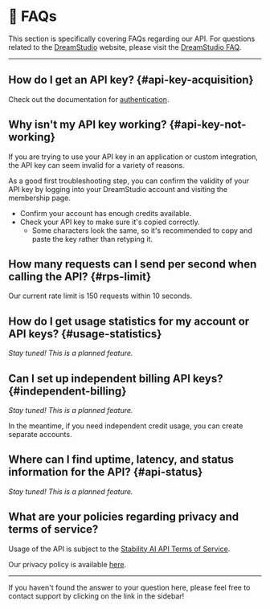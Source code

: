 # 🙋 FAQs

This section is specifically covering FAQs regarding our API. For questions related to the [DreamStudio](https://dreamstudio.ai/) website, please visit the [DreamStudio FAQ](https://dreamstudio.ai/faq).

---

## How do I get an API key? {#api-key-acquisition}

Check out the documentation for [authentication](/docs/getting-started/authentication).

## Why isn't my API key working? {#api-key-not-working}

If you are trying to use your API key in an application or custom integration, the API key can seem invalid for a variety of reasons.

As a good first troubleshooting step, you can confirm the validity of your API key by logging into your DreamStudio account and visiting the membership page.
​

- Confirm your account has enough credits available.
- Check your API key to make sure it's copied correctly.
  - Some characters look the same, so it's recommended to copy and paste the key rather than retyping it.

## How many requests can I send per second when calling the API? {#rps-limit}

Our current rate limit is 150 requests within 10 seconds.

## How do I get usage statistics for my account or API keys? {#usage-statistics}

_Stay tuned! This is a planned feature.​_

## Can I set up independent billing API keys? {#independent-billing}

_Stay tuned! This is a planned feature.​_

In the meantime, if you need independent credit usage, you can create separate accounts.

## Where can I find uptime, latency, and status information for the API? {#api-status}

_Stay tuned! This is a planned feature.​_

## What are your policies regarding privacy and terms of service?

Usage of the API is subject to the [Stability AI API Terms of Service](https://platform.stability.ai/docs/terms-of-service).

Our privacy policy is available [here](https://dreamstudio.ai/privacy-policy).

---

If you haven't found the answer to your question here, please feel free to contact support by clicking on the link in the sidebar!
